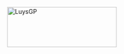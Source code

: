 <a href="https://cooltext.com"><img src="https://images.cooltext.com/5582470.png" width="254" height="93" alt="LuysGP" /></a>
